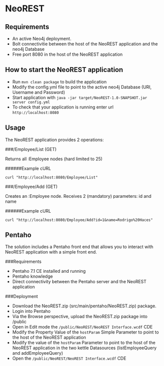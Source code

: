 # NeoREST

Requirements
---
- An active Neo4j deployment.
- Bolt connectivitie between the host of the NeoREST application and the neo4j Database
- Free port 8080 in the host of the NeoREST application

How to start the NeoREST application
---

- Run `mvn clean package` to build the application
- Modify the config.yml file to point to the active neo4j Database (URI, Username and Password)
- Start application with `java -jar target/NeoREST-1.0-SNAPSHOT.jar server config.yml`
- To check that your application is running enter url `http://localhost:8080`

Usage
---
The NeoREST application provides 2 operations:

###/Employee/List (GET)

Returns all :Employee nodes (hard limited to 25)


######Example cURL

```
curl "http://localhost:8080/Employee/List"
```

###/Employee/Add (GET)

Creates an :Employee node. Receives 2 (mandatory) parameters: id and name

######Example cURL

```
curl "http://localhost:8080/Employee/Add?id=1&name=Rodrigo%20Haces"
```

Pentaho
---
The solution includes a Pentaho front end that allows you to interact with NeoREST application with a simple front end.

###Requirements
- Pentaho 7.1 CE installed and running
- Pentaho knowledge
- Direct connectivity between the Pentaho server and the NeoREST application

###Deployment
- Download the NeoREST.zip (src/main/pentaho/NeoREST.zip) package.
- Login into Pentaho
- Via the Browse perspective, upload the NeoREST.zip package into /public
- Open in Edit mode the `/public/NeoREST/NeoREST Interface.wcdf` CDE
- Modify the Property Value of the `hostParam`
 Simple Parameter to point to the host of the NeoREST application
- Modify the value of the `hostParam` Parameter to point to the host of the NeoREST application in the two kettle Datasources (listEmployeeQuery and addEmployeeQuery)
- Open the `/public/NeoREST/NeoREST Interface.wcdf` CDE
